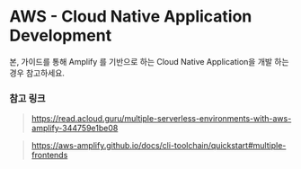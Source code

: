 # AWS - Cloud Native Application Development 

본, 가이드를 통해 Amplify 를 기반으로 하는 Cloud Native Application을 개발 하는 경우 참고하세요.



### 참고 링크
>  https://read.acloud.guru/multiple-serverless-environments-with-aws-amplify-344759e1be08

>  https://aws-amplify.github.io/docs/cli-toolchain/quickstart#multiple-frontends 